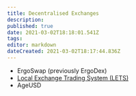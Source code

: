 ```yaml
---
title: Decentralised Exchanges
description: 
published: true
date: 2021-03-02T18:18:01.541Z
tags: 
editor: markdown
dateCreated: 2021-03-02T18:17:44.836Z
---
```


- ErgoSwap (previously ErgoDex)
- [Local Exchange Trading System (LETS)](/dex/Local-Exchange-Trading-System)
- AgeUSD